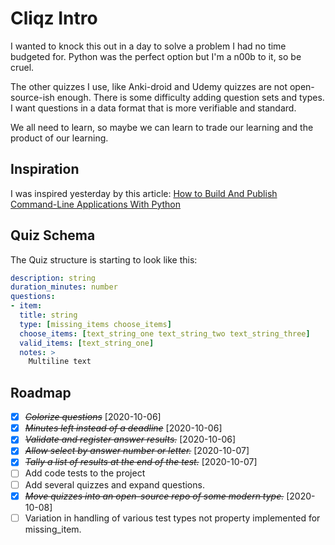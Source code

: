 # Cliqz Intro

I wanted to knock this out in a day to solve a problem I had no time budgeted for. Python was the perfect option but I'm a n00b to it, so be cruel.

The other quizzes I use, like Anki-droid and Udemy quizzes are not open-source-ish enough. There is some difficulty adding question sets and types. I want questions in a data format that is more verifiable and standard.

We all need to learn, so maybe we can learn to trade our learning and the product of our learning.

## Inspiration

I was inspired yesterday by this article: [How to Build And Publish Command-Line Applications With Python](https://towardsdatascience.com/how-to-build-and-publish-command-line-applications-with-python-96065049abc1)

## Quiz Schema

The Quiz structure is starting to look like this:

```yaml
description: string
duration_minutes: number
questions:
- item:
  title: string
  type: [missing_items choose_items]
  choose_items: [text_string_one text_string_two text_string_three]
  valid_items: [text_string_one]
  notes: >
    Multiline text
```


## Roadmap

* [X] ~~*Colorize questions*~~ [2020-10-06]
* [X] ~~*Minutes left instead of a deadline*~~ [2020-10-06]
* [X] ~~*Validate and register answer results.*~~ [2020-10-06]
* [X] ~~*Allow select by answer number or letter.*~~ [2020-10-07]
* [X] ~~*Tally a list of results at the end of the test.*~~ [2020-10-07]
* [ ] Add code tests to the project
* [ ] Add several quizzes and expand questions.
* [X] ~~*Move quizzes into an open-source repo of some modern type.*~~ [2020-10-08]
* [ ] Variation in handling of various test types not property implemented for missing_item.

<!-- ```ps1
pip install -e ./


rm build/*; rm cliqz.egg-info/*; rm dist/*;
python setup.py sdist bdist_wheel
python -m twine upload dist/*
``` -->

